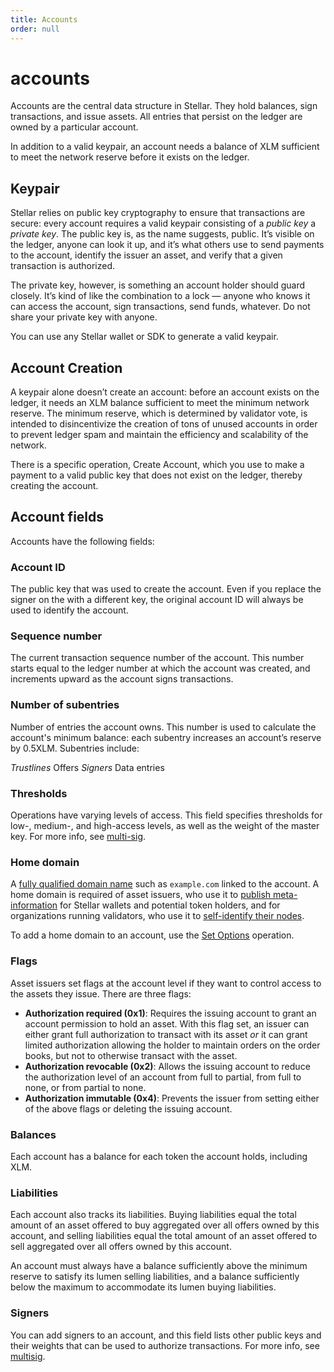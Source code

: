 ```yaml
---
title: Accounts
order: null
---
```


# accounts

Accounts are the central data structure in Stellar. They hold balances, sign transactions, and issue assets. All entries that persist on the ledger are owned by a particular account.

In addition to a valid keypair, an account needs a balance of XLM sufficient to meet the network reserve before it exists on the ledger.

## Keypair

Stellar relies on public key cryptography to ensure that transactions are secure: every account requires a valid keypair consisting of a _public key_ a _private key_. The public key is, as the name suggests, public. It’s visible on the ledger, anyone can look it up, and it’s what others use to send payments to the account, identify the issuer an asset, and verify that a given transaction is authorized.

The private key, however, is something an account holder should guard closely. It’s kind of like the combination to a lock — anyone who knows it can access the account, sign transactions, send funds, whatever. Do not share your private key with anyone.

You can use any Stellar wallet or SDK to generate a valid keypair.

## Account Creation

A keypair alone doesn’t create an account: before an account exists on the ledger, it needs an XLM balance sufficient to meet the minimum network reserve. The minimum reserve, which is determined by validator vote, is intended to disincentivize the creation of tons of unused accounts in order to prevent ledger spam and maintain the efficiency and scalability of the network.

There is a specific operation, Create Account, which you use to make a payment to a valid public key that does not exist on the ledger, thereby creating the account.

## Account fields

Accounts have the following fields:

### Account ID

The public key that was used to create the account. Even if you replace the signer on the with a different key, the original account ID will always be used to identify the account.

### Sequence number

The current transaction sequence number of the account. This number starts equal to the ledger number at which the account was created, and increments upward as the account signs transactions.

### Number of subentries

Number of entries the account owns. This number is used to calculate the account's minimum balance: each subentry increases an account’s reserve by 0.5XLM. Subentries include:

_Trustlines_ Offers _Signers_ Data entries

### Thresholds

Operations have varying levels of access. This field specifies thresholds for low-, medium-, and high-access levels, as well as the weight of the master key. For more info, see [multi-sig](multisig.md).

### Home domain

A [fully qualified domain name](https://en.wikipedia.org/wiki/Fully_qualified_domain_name) such as `example.com` linked to the account. A home domain is required of asset issuers, who use it to [publish meta-information](../issuing-assets/publishing-asset-info.md) for Stellar wallets and potential token holders, and for organizations running validators, who use it to [self-identify their nodes](https://github.com/stellar/stellar-protocol/blob/master/ecosystem/sep-0020.md).

To add a home domain to an account, use the [Set Options](../start/list-of-operations.md#set-options) operation.

### Flags

Asset issuers set flags at the account level if they want to control access to the assets they issue. There are three flags:

* **Authorization required \(0x1\)**: Requires the issuing account to grant an account permission to hold an asset.  With this flag set, an issuer can either grant full authorization to transact with its asset _or_ it can grant limited authorization allowing the holder to maintain orders on the order books, but not to otherwise transact with the asset.  
* **Authorization revocable \(0x2\)**: Allows the issuing account to reduce the authorization level of an account from full to partial, from full to none, or from partial to none.
* **Authorization immutable \(0x4\)**: Prevents the issuer from setting either of the above flags or deleting the issuing account.

### Balances

Each account has a balance for each token the account holds, including XLM.

### Liabilities

Each account also tracks its liabilities. Buying liabilities equal the total amount of an asset offered to buy aggregated over all offers owned by this account, and selling liabilities equal the total amount of an asset offered to sell aggregated over all offers owned by this account.

An account must always have a balance sufficiently above the minimum reserve to satisfy its lumen selling liabilities, and a balance sufficiently below the maximum to accommodate its lumen buying liabilities.

### Signers

You can add signers to an account, and this field lists other public keys and their weights that can be used to authorize transactions. For more info, see [multisig](multisig.md).

